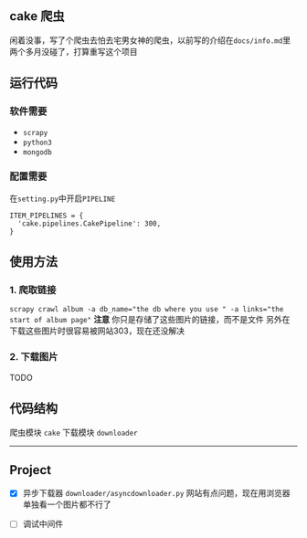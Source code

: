 ## cake 爬虫
闲着没事，写了个爬虫去怕去宅男女神的爬虫，以前写的介绍在`docs/info.md`里
两个多月没碰了，打算重写这个项目
## 运行代码
### 软件需要
- `scrapy`
- `python3`
- `mongodb`
### 配置需要
在`setting.py`中开启`PIPELINE`
```python3
ITEM_PIPELINES = {
  'cake.pipelines.CakePipeline': 300,
}
```

## 使用方法
### 1. 爬取链接
`scrapy crawl album -a db_name="the db where you use " -a links="the start of album page"`
**注意**
你只是存储了这些图片的链接，而不是文件 
另外在下载这些图片时很容易被网站303，现在还没解决

### 2. 下载图片
TODO 
## 代码结构
爬虫模块 
`cake`
下载模块
`downloader`
___
## Project
- [x] 异步下载器 `downloader/asyncdownloader.py`
网站有点问题，现在用浏览器单独看一个图片都不行了

- [ ] 调试中间件
